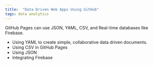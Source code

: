 ```yaml
---
title:  "Data Driven Web Apps Using GitHub"      
tags: data analytics
---
```


GitHub Pages can use JSON, YAML, CSV, and Real-time databases like Firebase.

- Using YAML to create simple, collaborative data driven documents.
- Using CSV in GitHub Pages
- Using JSON
- Integrating Firebase


